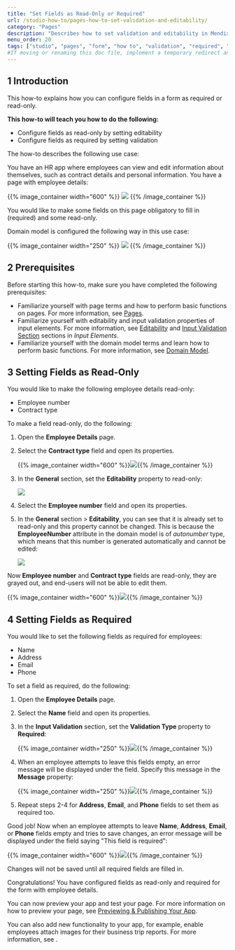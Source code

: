 ```yaml
---
title: "Set Fields as Read-Only or Required"
url: /studio-how-to/pages-how-to-set-validation-and-editability/
category: "Pages"
description: "Describes how to set validation and editability in Mendix Studio."
menu_order: 20
tags: ["studio", "pages", "form", "how to", "validation", "required", "read-only", "editability"]
#If moving or renaming this doc file, implement a temporary redirect and let the respective team know they should update the URL in the product. See Mapping to Products for more details.
---
```


## 1 Introduction 

This how-to explains how you can configure fields in a form as required or read-only. 

**This how-to will teach you how to do the following:**

* Configure fields as read-only by setting editability
* Configure fields as required by setting validation

The how-to describes the following use case: 

You have an HR app where employees can view and edit information about themselves, such as contract details and personal information. You have a page with employee details:

{{% image_container width="600" %}}
![](/attachments/studio-how-to/pages/pages-how-to-set-validation-and-editability/employee-details-page.png)
{{% /image_container %}}

You would like to make some fields on this page obligatory to fill in (required) and some read-only.

Domain model is configured the following way in this use case:

{{% image_container width="250" %}}
![](/attachments/studio-how-to/pages/pages-how-to-set-validation-and-editability/domain-model.png)
{{% /image_container %}}

## 2 Prerequisites

Before starting this how-to, make sure you have completed the following prerequisites:

* Familiarize yourself with page terms and how to perform basic functions on pages. For more information, see [Pages](/studio/page-editor/). 
* Familiarize yourself with editability and input validation properties of input elements. For more information, see [Editability](/studio/page-editor-widgets-input-elements/#editability) and [Input Validation Section](/studio/page-editor-widgets-input-elements/#validation) sections in *Input Elements*.
* Familiarize yourself with the domain model terms and learn how to perform basic functions. For more information, see [Domain Model](/studio/domain-models/).

## 3 Setting Fields as Read-Only

You would like to make the following employee details read-only:

* Employee number
* Contract type

To make a field read-only, do the following:

1. Open the **Employee Details** page.

2. Select the **Contract type** field and open its properties.

    {{% image_container width="600" %}}![](/attachments/studio-how-to/pages/pages-how-to-set-validation-and-editability/contract-type.png){{% /image_container %}}

3. In the **General** section, set the **Editability** property to read-only:

    ![](/attachments/studio-how-to/pages/pages-how-to-set-validation-and-editability/editability.png)

4. Select the **Employee number** field and open its properties.

5. In the **General** section > **Editability**, you can see that it is already set to read-only and this property cannot be changed. This is because the **EmployeeNumber** attribute in the domain model is of *autonumber* type, which means that this number is generated automatically and cannot be edited:

    ![](/attachments/studio-how-to/pages/pages-how-to-set-validation-and-editability/autonumber-read-only.png)

Now **Employee number** and **Contract type** fields are read-only, they are grayed out, and end-users will not be able to edit them.

{{% image_container width="600" %}}![](/attachments/studio-how-to/pages/pages-how-to-set-validation-and-editability/read-only-configured.png){{% /image_container %}}

## 4 Setting Fields as Required

You would like to set the following fields as required for employees:

* Name
* Address
* Email
* Phone

To set a field as required, do the following:

1. Open the **Employee Details** page.

2. Select the **Name** field and open its properties.

3. In the **Input Validation** section, set the **Validation Type** property to **Required**:

    {{% image_container width="250" %}}![](/attachments/studio-how-to/pages/pages-how-to-set-validation-and-editability/validation-type-required.png){{% /image_container %}}
    
4. When an employee attempts to leave this fields empty, an error message will be displayed under the field. Specify this message in the **Message** property:

    {{% image_container width="250" %}}![](/attachments/studio-how-to/pages/pages-how-to-set-validation-and-editability/validation-message.png){{% /image_container %}}
    
5. Repeat steps 2-4 for **Address**, **Email**, and **Phone** fields to set them as required too. 

Good job! Now when an employee attempts to leave **Name**, **Address**, **Email**, or **Phone** fields empty and tries to save changes, an error message will be displayed under the field saying "This field is required":

{{% image_container width="600" %}}![](/attachments/studio-how-to/pages/pages-how-to-set-validation-and-editability/validation-example.png){{% /image_container %}}

Changes will not be saved until all required fields are filled in.

Congratulations! You have configured fields as read-only and required for the form with employee details.

You can now preview your app and test your page. For more information on how to preview your page, see [Previewing & Publishing Your App](/studio/publishing-app/).

You can also add new functionality to your app, for example, enable employees attach images for their business trip reports. For more information, see .